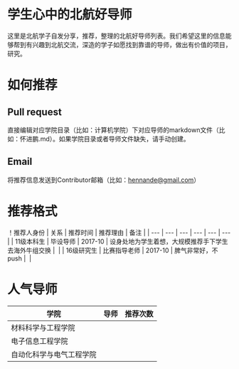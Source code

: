 # 学生心中的北航好导师
这里是北航学子自发分享，推荐，整理的北航好导师列表。我们希望这里的信息能够帮到有兴趣到北航交流，深造的学子如愿找到靠谱的导师，做出有价值的项目，研究。

# 如何推荐
## Pull request
直接编辑对应学院目录（比如：计算机学院）下对应导师的markdown文件（比如：怀进鹏.md）。如果学院目录或者导师文件缺失，请手动创建。
## Email
将推荐信息发送到Contributor邮箱（比如：hennande@gmail.com）

# 推荐格式
！推荐人身份 | 关系 | 推荐时间 | 推荐理由 | 备注 |
| --- | --- | --- | --- | --- | --- |
| 11级本科生 | 毕设导师 | 2017-10 | 设身处地为学生着想，大规模推荐手下学生去海外牛组交换 |  |
| 16级研究生 | 比赛指导老师 | 2017-10 | 脾气非常好，不push |  |

# 人气导师
| 学院 | 导师 | 推荐次数 |
| --- | --- | --- |
| 材料科学与工程学院 |  |  |
| 电子信息工程学院 |  |  |
| 自动化科学与电气工程学院 |  |  |
